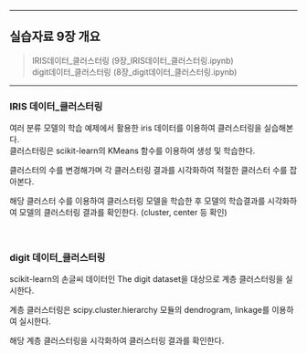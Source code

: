﻿---------------------------------------------------------------------------------

## 실습자료 9장 개요

> IRIS데이터_클러스터링 (9장_IRIS데이터_클러스터링.ipynb) <br>
> digit데이터_클러스터링 (8장_digit데이터_클러스터링.ipynb) <br>

---------------------------------------------------------------------------------



### IRIS 데이터_클러스터링

여러 분류 모델의 학습 예제에서 활용한 iris 데이터를 이용하여 클러스터링을 실습해본다. <br>
클러스터링은 scikit-learn의 KMeans 함수를 이용하여 생성 및 학습한다. <br>

클러스터의 수를 변경해가며 각 클러스터링 결과를 시각화하여 적절한 클러스터 수를 잡아본다. <br>

해당 클러스터 수를 이용하여 클러스터링 모델을 학습한 후 모델의 학습결과를 시각화하여 모델의 클러스터링 결과를 확인한다. (cluster, center 등 확인) <br><br><br>


### digit 데이터_클러스터링

scikit-learn의 손글씨 데이터인 The digit dataset을 대상으로 계층 클러스터링을 실시한다. <br>

계층 클러스터링은 scipy.cluster.hierarchy 모듈의 dendrogram, linkage를 이용하여 실시한다. <br>

해당 계층 클러스터링을 시각화하여 클러스터링 결과를 확인한다. <br>
